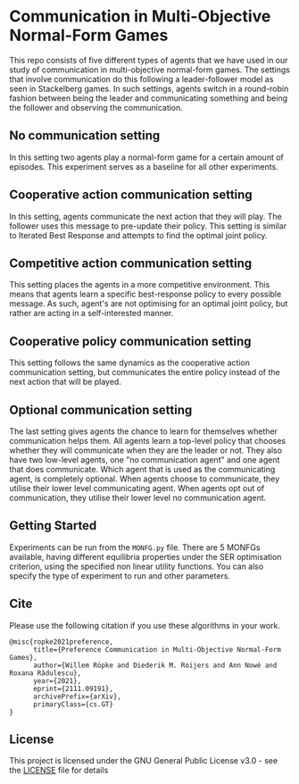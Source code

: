 # Communication in Multi-Objective Normal-Form Games
This repo consists of five different types of agents that we have used in our study of communication in multi-objective normal-form games. The settings that involve communication do this following a leader-follower model as seen in Stackelberg games. 
In such settings, agents switch in a round-robin fashion between being the leader and communicating something and being the follower and observing the communication.

## No communication setting
In this setting two agents play a normal-form game for a certain amount of episodes. This experiment serves as a baseline for all other experiments.

## Cooperative action communication setting
In this setting, agents communicate the next action that they will play. The follower uses this message to pre-update their policy. This setting is similar to Iterated Best Response and attempts to find the optimal joint policy.

## Competitive action communication setting
This setting places the agents in a more competitive environment. This means that agents learn a specific best-response policy to every possible message. As such, agent's are not optimising for an optimal joint policy, but rather are acting in a self-interested manner.

## Cooperative policy communication setting
This setting follows the same dynamics as the cooperative action communication setting, but communicates the entire policy instead of the next action that will be played.

## Optional communication setting
The last setting gives agents the chance to learn for themselves whether communication helps them. All agents learn a top-level policy that chooses whether they will communicate when they are the leader or not. They also have two low-level agents, one "no communication agent" and one agent that does communicate. Which agent that is used as the communicating agent, is completely optional. When agents choose to communicate, they utilise their lower level communicating agent. When agents opt out of communication, they utilise their lower level no communication agent.

## Getting Started

Experiments can be run from the `MONFG.py` file. There are 5 MONFGs available, having different equilibria properties under the SER optimisation criterion, using the specified non linear utility functions. You can also specify the type of experiment to run and other parameters. 

## Cite
Please use the following citation if you use these algorithms in your work.
```
@misc{ropke2021preference,
      title={Preference Communication in Multi-Objective Normal-Form Games}, 
      author={Willem Röpke and Diederik M. Roijers and Ann Nowé and Roxana Rădulescu},
      year={2021},
      eprint={2111.09191},
      archivePrefix={arXiv},
      primaryClass={cs.GT}
}
```

## License

This project is licensed under the GNU General Public License v3.0 - see the [LICENSE](LICENSE) file for details


